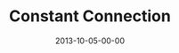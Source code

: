 ---
layout: message
category: message
series: "#culture"
title: "Constant Connection"
date: 2013-10-05-00-00
message_id: 822
---